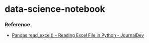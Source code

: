 data-science-notebook
=====================
### Reference
- [Pandas read_excel() - Reading Excel File in Python - JournalDev](https://www.journaldev.com/33306/pandas-read_excel-reading-excel-file-in-python)
